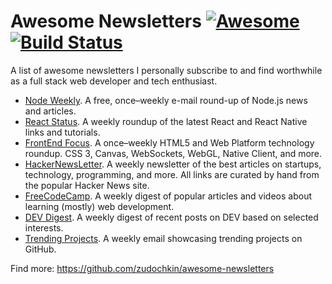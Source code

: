 # Awesome Newsletters [![Awesome](https://cdn.rawgit.com/sindresorhus/awesome/d7305f38d29fed78fa85652e3a63e154dd8e8829/media/badge.svg)](https://github.com/sindresorhus/awesome) [![Build Status](https://api.travis-ci.org/demiters/awesome-newsletters.svg)](https://travis-ci.org/demiters/awesome-newsletters)

A list of awesome newsletters I personally subscribe to and find worthwhile as a full stack web developer and tech enthusiast.

* [Node Weekly](https://nodeweekly.com/). A free, once–weekly e-mail round-up of Node.js news and articles.
* [React Status](https://react.statuscode.com/). A weekly roundup of the latest React and React Native links and tutorials.
* [FrontEnd Focus](https://frontendfoc.us/). A once–weekly HTML5 and Web Platform technology roundup. CSS 3, Canvas, WebSockets, WebGL, Native Client, and more.
* [HackerNewsLetter](https://www.hackernewsletter.com/). A weekly newsletter of the best articles on startups, technology, programming, and more. All links are curated by hand from the popular Hacker News site.
* [FreeCodeCamp](https://www.freecodecamp.org/). A weekly digest of popular articles and videos about learning (mostly) web development.
* [DEV Digest](https://dev.to/). A weekly digest of recent posts on DEV based on selected interests.
* [Trending Projects](https://www.trendingprojects.com/). A weekly email showcasing trending projects on GitHub.

Find more: https://github.com/zudochkin/awesome-newsletters
